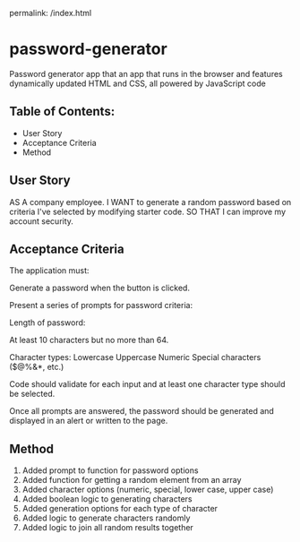 permalink: /index.html

# password-generator
Password generator app that an app that runs in the browser and features dynamically updated HTML and CSS, all powered by JavaScript code

## Table of Contents:
- User Story
- Acceptance Criteria
- Method

## User Story
AS A company employee. I WANT to generate a random password based on criteria I've selected by modifying starter code. SO THAT I can improve my account security.

## Acceptance Criteria
The application must:

Generate a password when the button is clicked.

Present a series of prompts for password criteria:

Length of password:

At least 10 characters but no more than 64.

Character types:
Lowercase
Uppercase
Numeric
Special characters ($@%&*, etc.)

Code should validate for each input and at least one character type should be selected.

Once all prompts are answered, the password should be generated and displayed in an alert or written to the page.

## Method

1. Added prompt to function for password options
2. Added function for getting a random element from an array
3. Added character options (numeric, special, lower case, upper case)
4. Added boolean logic to generating characters
5. Added generation options for each type of character
6. Added logic to generate characters randomly
7. Added logic to join all random results together
